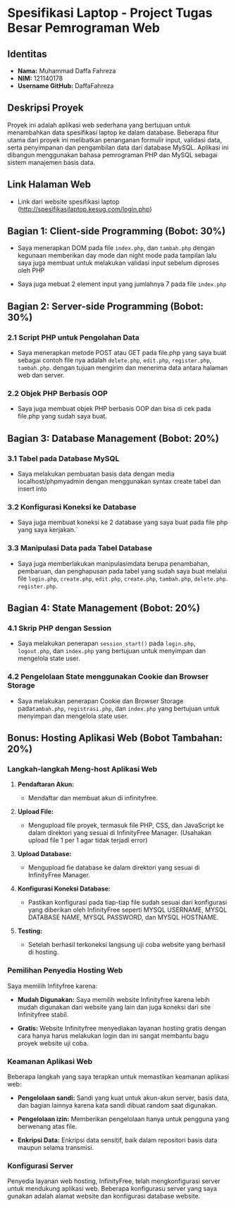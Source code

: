 # Spesifikasi Laptop - Project Tugas Besar Pemrograman Web

## Identitas

- **Nama:** Muhammad Daffa Fahreza
- **NIM:** 121140178
- **Username GitHub:** DaffaFahreza

## Deskripsi Proyek

Proyek ini adalah aplikasi web sederhana yang bertujuan untuk menambahkan data spesifikasi laptop ke dalam database. Beberapa fitur utama dari proyek ini melibatkan penanganan formulir input, validasi data, serta penyimpanan dan pengambilan data dari database MySQL. Aplikasi ini dibangun menggunakan bahasa pemrograman PHP dan MySQL sebagai sistem manajemen basis data.

## Link Halaman Web

- Link dari website spesifikasi laptop (http://spesifikasilaptop.kesug.com/login.php)

## Bagian 1: Client-side Programming (Bobot: 30%)

- Saya menerapkan DOM pada file `index.php`, dan `tambah.php` dengan kegunaan memberikan day mode dan night mode pada tampilan lalu saya juga membuat untuk melakukan validasi input sebelum diproses oleh PHP

- Saya juga mebuat 2 element input yang jumlahnya 7 pada file `index.php`


## Bagian 2: Server-side Programming (Bobot: 30%)

### 2.1 Script PHP untuk Pengolahan Data

- Saya menerapkan metode POST atau GET pada file.php yang saya buat sebagai contoh file nya adalah `delete.php`, `edit.php`, `register.php`, `tambah.php`. dengan tujuan mengirim dan menerima data antara halaman web dan server.

### 2.2 Objek PHP Berbasis OOP

- Saya juga membuat objek PHP berbasis OOP dan bisa di cek pada file.php yang sudah saya buat.

## Bagian 3: Database Management (Bobot: 20%)

### 3.1 Tabel pada Database MySQL

- Saya melakukan pembuatan basis data dengan media localhost/phpmyadmin dengan menggunakan syntax create tabel dan insert into

### 3.2 Konfigurasi Koneksi ke Database

- Saya juga membuat koneksi ke 2 database yang saya buat pada file php yang saya kerjakan.`

### 3.3 Manipulasi Data pada Tabel Database

- Saya juga memberlakukan manipulasimdata berupa penambahan, pembaruan, dan penghapusan pada tabel yang sudah saya buat melalui file `login.php`, `create.php`, `edit.php`, `create.php`, `tambah.php`, `delete.php`. `register.php`. 

## Bagian 4: State Management (Bobot: 20%)

### 4.1 Skrip PHP dengan Session

- Saya melakukan penerapan  `session_start()` pada `login.php`, `logout.php`, dan `index.php` yang bertujuan untuk menyimpan dan mengelola state user.

### 4.2 Pengelolaan State menggunakan Cookie dan Browser Storage

- Saya melakukan penerapan Cookie dan Browser Storage pada`tambah.php`, `registrasi.php`, dan `index.php` yang bertujuan untuk menyimpan dan mengelola state user.

## Bonus: Hosting Aplikasi Web (Bobot Tambahan: 20%)

### Langkah-langkah Meng-host Aplikasi Web

1. **Pendaftaran Akun:**

   - Mendaftar dan membuat akun di infinityfree.

2. **Upload File:**

   - Mengupload file proyek, termasuk file PHP, CSS, dan JavaScript ke dalam direktori yang sesuai di InfinityFree Manager. (Usahakan upload file 1 per 1 agar tidak terjadi error)

3. **Upload Database:**

   - Mengupload fie database ke dalam direktori yang sesuai di InfinityFree Manager.

4. **Konfigurasi Koneksi Database:**

   - Pastikan konfigurasi pada tiap-tiap file sudah sesuai dari konfigurasi yang diberikan oleh InfinityFree seperti MYSQL USERNAME, MYSQL DATABASE NAME,  MYSQL PASSWORD, dan  MYSQL HOSTNAME.

5. **Testing:**
   - Setelah berhasil terkoneksi langsung uji coba website yang berhasil di hosting.

### Pemilihan Penyedia Hosting Web

Saya memilih Infityfree karena:

- **Mudah Digunakan:** Saya memilih website Infinityfree karena lebih mudah digunakan dari website yang lain dan juga koneksi dari site Infinityfree stabil.

- **Gratis:** Website Infinityfree menyediakan layanan hosting gratis dengan cara hanya harus melakukan login dan ini sangat membantu bagu proyek website uji coba.


### Keamanan Aplikasi Web

Beberapa langkah yang saya terapkan untuk memastikan keamanan aplikasi web:

- **Pengelolaan sandi:** Sandi yang kuat untuk akun-akun server, basis data, dan bagian lainnya karena kata sandi dibuat random saat digunakan.

- **Pengelolaan izin:** Memberikan pengelolaan hanya untuk pengguna yang berwenang atas file.

- **Enkripsi Data:** Enkripsi data sensitif, baik dalam repositori basis data maupun selama transmisi.

### Konfigurasi Server

Penyedia layanan web hosting, InfinityFree, telah mengkonfigurasi server untuk mendukung aplikasi web. Beberapa konfigurasu server yang saya gunakan adalah alamat website dan konfigurasi database website.

